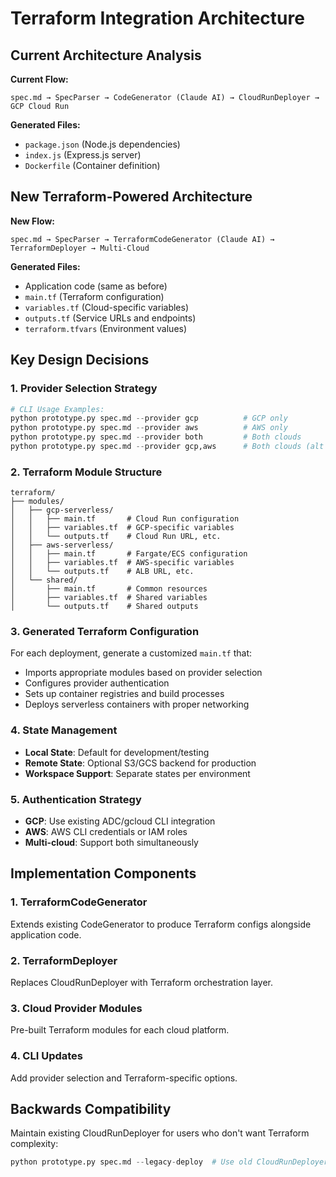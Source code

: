 # Terraform Integration Architecture

## Current Architecture Analysis

**Current Flow:**
```
spec.md → SpecParser → CodeGenerator (Claude AI) → CloudRunDeployer → GCP Cloud Run
```

**Generated Files:**
- `package.json` (Node.js dependencies)
- `index.js` (Express.js server)
- `Dockerfile` (Container definition)

## New Terraform-Powered Architecture

**New Flow:**
```
spec.md → SpecParser → TerraformCodeGenerator (Claude AI) → TerraformDeployer → Multi-Cloud
```

**Generated Files:**
- Application code (same as before)
- `main.tf` (Terraform configuration)
- `variables.tf` (Cloud-specific variables)
- `outputs.tf` (Service URLs and endpoints)
- `terraform.tfvars` (Environment values)

## Key Design Decisions

### 1. Provider Selection Strategy
```python
# CLI Usage Examples:
python prototype.py spec.md --provider gcp          # GCP only
python prototype.py spec.md --provider aws          # AWS only  
python prototype.py spec.md --provider both         # Both clouds
python prototype.py spec.md --provider gcp,aws      # Both clouds (alt syntax)
```

### 2. Terraform Module Structure
```
terraform/
├── modules/
│   ├── gcp-serverless/
│   │   ├── main.tf       # Cloud Run configuration
│   │   ├── variables.tf  # GCP-specific variables
│   │   └── outputs.tf    # Cloud Run URL, etc.
│   ├── aws-serverless/
│   │   ├── main.tf       # Fargate/ECS configuration
│   │   ├── variables.tf  # AWS-specific variables
│   │   └── outputs.tf    # ALB URL, etc.
│   └── shared/
│       ├── main.tf       # Common resources
│       ├── variables.tf  # Shared variables
│       └── outputs.tf    # Shared outputs
```

### 3. Generated Terraform Configuration
For each deployment, generate a customized `main.tf` that:
- Imports appropriate modules based on provider selection
- Configures provider authentication
- Sets up container registries and build processes
- Deploys serverless containers with proper networking

### 4. State Management
- **Local State**: Default for development/testing
- **Remote State**: Optional S3/GCS backend for production
- **Workspace Support**: Separate states per environment

### 5. Authentication Strategy
- **GCP**: Use existing ADC/gcloud CLI integration
- **AWS**: AWS CLI credentials or IAM roles
- **Multi-cloud**: Support both simultaneously

## Implementation Components

### 1. TerraformCodeGenerator
Extends existing CodeGenerator to produce Terraform configs alongside application code.

### 2. TerraformDeployer
Replaces CloudRunDeployer with Terraform orchestration layer.

### 3. Cloud Provider Modules
Pre-built Terraform modules for each cloud platform.

### 4. CLI Updates
Add provider selection and Terraform-specific options.

## Backwards Compatibility

Maintain existing CloudRunDeployer for users who don't want Terraform complexity:
```python
python prototype.py spec.md --legacy-deploy  # Use old CloudRunDeployer
```